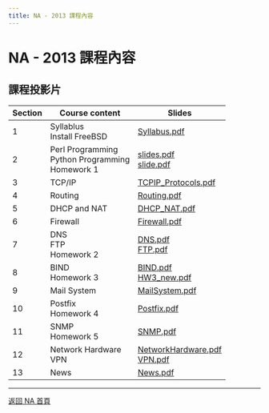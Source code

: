 ```yaml
---
title: NA - 2013 課程內容
---
```


# NA - 2013 課程內容

## 課程投影片

| Section | Course content | Slides |
| ------- | -------------- | ------ |
| 1 | Syllablus<br>Install FreeBSD | [Syllabus.pdf](/na/2013/Syllabus.pdf) |
| 2 | Perl Programming<br>Python Programming<br>Homework 1 | [slides.pdf](/na/2013/slides.pdf)<br>[slide.pdf](/na/2013/slide.pdf) |
| 3 | TCP/IP | [TCPIP_Protocols.pdf](/na/2013/TCPIP_Protocols.pdf) |
| 4 | Routing | [Routing.pdf](/na/2013/Routing.pdf) |
| 5 | DHCP and NAT | [DHCP_NAT.pdf](/na/2013/DHCP_NAT.pdf) |
| 6 | Firewall | [Firewall.pdf](/na/2013/Firewall.pdf) |
| 7 | DNS<br>FTP<br>Homework 2 | [DNS.pdf](/na/2013/DNS.pdf)<br>[FTP.pdf](/na/2013/FTP.pdf) |
| 8 | BIND<br>Homework 3 | [BIND.pdf](/na/2013/BIND.pdf)<br>[HW3_new.pdf](/na/2013/HW3_new.pdf) |
| 9 | Mail System | [MailSystem.pdf](/na/2013/MailSystem.pdf) |
| 10 | Postfix<br>Homework 4 | [Postfix.pdf](/na/2013/Postfix.pdf) |
| 11 | SNMP<br>Homework 5 | [SNMP.pdf](/na/2013/SNMP.pdf) |
| 12 | Network Hardware<br>VPN | [NetworkHardware.pdf](/na/2013/NetworkHardware.pdf)<br>[VPN.pdf](/na/2013/VPN.pdf) |
| 13 | News | [News.pdf](/na/2013/News.pdf) |

---

[返回 NA 首頁](/na/)
